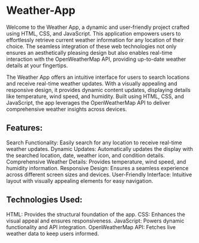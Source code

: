 # Weather-App

Welcome to the Weather App, a dynamic and user-friendly project crafted using HTML, CSS, and JavaScript. This application empowers users to effortlessly retrieve current weather information for any location of their choice. The seamless integration of these web technologies not only ensures an aesthetically pleasing design but also enables real-time interaction with the OpenWeatherMap API, providing up-to-date weather details at your fingertips.

The Weather App offers an intuitive interface for users to search locations and receive real-time weather updates. With a visually appealing and responsive design, it provides dynamic content updates, displaying details like temperature, wind speed, and humidity. Built using HTML, CSS, and JavaScript, the app leverages the OpenWeatherMap API to deliver comprehensive weather insights across devices.

## Features:

Search Functionality: Easily search for any location to receive real-time weather updates.
Dynamic Updates: Automatically updates the display with the searched location, date, weather icon, and condition details.
Comprehensive Weather Details: Provides temperature, wind speed, and humidity information.
Responsive Design: Ensures a seamless experience across different screen sizes and devices.
User-Friendly Interface: Intuitive layout with visually appealing elements for easy navigation.

## Technologies Used:

HTML: Provides the structural foundation of the app.
CSS: Enhances the visual appeal and ensures responsiveness.
JavaScript: Powers dynamic functionality and API integration.
OpenWeatherMap API: Fetches live weather data to keep users informed.
